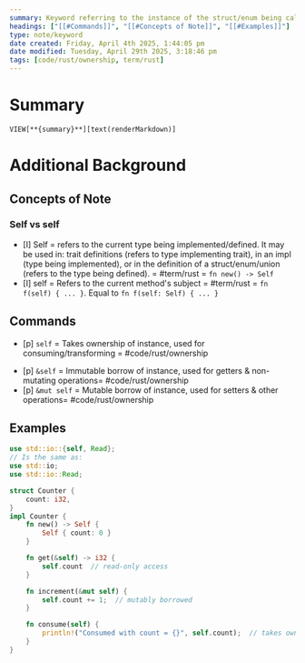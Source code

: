 ```yaml
---
summary: Keyword referring to the instance of the struct/enum being called. It references the current module and mark the receiver of a method.
headings: ["[[#Commands]]", "[[#Concepts of Note]]", "[[#Examples]]"]
type: note/keyword
date created: Friday, April 4th 2025, 1:44:05 pm
date modified: Tuesday, April 29th 2025, 3:18:46 pm
tags: [code/rust/ownership, term/rust]
---
```

# Summary
`VIEW[**{summary}**][text(renderMarkdown)]`

# Additional Background
## Concepts of Note
### Self vs self
- [I] Self = refers to the current type being implemented/defined. It may be used in: trait definitions (refers to type implementing trait), in an impl (type being implemented), or in the definition of a struct/enum/union (refers to the type being defined). = #term/rust  = `fn new() -> Self`
- [I] self = Refers to the current method's subject = #term/rust = `fn f(self) { ... }`. Equal to `fn f(self: Self) { ... }`

## Commands
- [p] `self` = Takes ownership of instance, used for consuming/transforming = #code/rust/ownership  
<!--ID: 1751434090460-->

- [p] `&self` = Immutable borrow of instance, used for getters & non-mutating operations= #code/rust/ownership  
- [p] `&mut self` = Mutable borrow of instance, used for setters & other operations= #code/rust/ownership  

## Examples
```rust
use std::io::{self, Read};
// Is the same as:
use std::io;
use std::io::Read;
```

```rust
struct Counter {
    count: i32,
}
impl Counter {
    fn new() -> Self {
        Self { count: 0 }
    }

    fn get(&self) -> i32 {
        self.count  // read-only access
    }

    fn increment(&mut self) {
        self.count += 1;  // mutably borrowed
    }

    fn consume(self) {
        println!("Consumed with count = {}", self.count);  // takes ownership
    }
}
```
